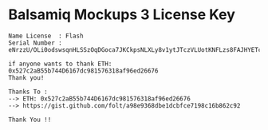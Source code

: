 # Balsamiq Mockups 3 License Key
    
    Name License  : Flash 
    Serial Number : eNrzzU/OLi0odswsqnHLSSzOqDGoca7JKCkpsNLXLy8v1ytJTczVLUotKNFLzs8FAJHYETc=

    if anyone wants to thank ETH: 0x527c2aB55b744D6167dc981576318af96ed26676
    Thank you!
    
    Thanks To :
    --> ETH: 0x527c2aB55b744D6167dc981576318af96ed26676
    --> https://gist.github.com/folt/a98e9368dbe1dcbfce7198c16b862c92
    
    Thank You !!

